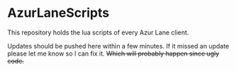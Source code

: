 # AzurLaneScripts

This repository holds the lua scripts of every Azur Lane client.

Updates should be pushed here within a few minutes. If it missed an update please let me know so I can fix it. ~~Which will probably happen since ugly code.~~
